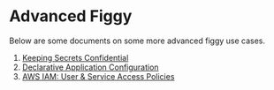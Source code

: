 
# Advanced Figgy

Below are some documents on some more advanced figgy use cases.

1. [Keeping Secrets Confidential](/advanced/confidentiality/)
1. [Declarative Application Configuration](/docs/advanced/declarative-configuration/)
1. [AWS IAM: User & Service Access Policies](/docs/manual/configuration/iam-cookbook/)
